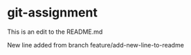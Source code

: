 # git-assignment

This is an edit to the README.md

New line added from branch feature/add-new-line-to-readme
